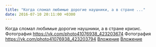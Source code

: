 ```yaml
---
title: "Когда сломал любимые дорогие наушники, а в стране ..."
date: 2016-07-10 20:11:00 +0300
---
```


Когда сломал любимые дорогие наушники, а в стране кризис.
Фотография
<a class="vk-attach" href="https://vk.com/photo41076938_423203674">https://vk.com/photo41076938_423203674</a>
Фотография
<a class="vk-attach" href="https://vk.com/photo41076938_423203794">https://vk.com/photo41076938_423203794</a>
<a class="vk-attach" href="https://vk.com/photo41076938_423203674">Вложение</a>
<a class="vk-attach" href="https://vk.com/photo41076938_423203794">Вложение</a>
